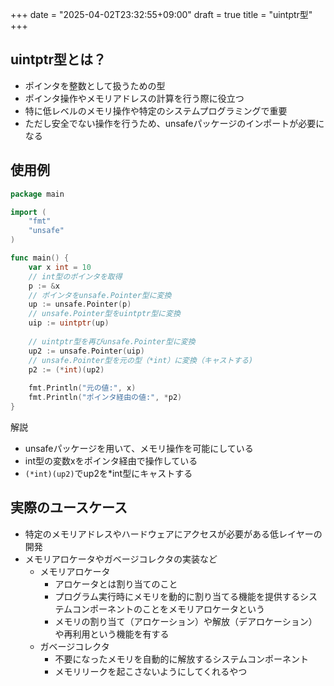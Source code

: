 +++
date = "2025-04-02T23:32:55+09:00"
draft = true
title = "uintptr型"
+++


## uintptr型とは？

- ポインタを整数として扱うための型
- ポインタ操作やメモリアドレスの計算を行う際に役立つ
- 特に低レベルのメモリ操作や特定のシステムプログラミングで重要
- ただし安全でない操作を行うため、unsafeパッケージのインポートが必要になる

## 使用例

```go
package main

import (
    "fmt"
    "unsafe"
)

func main() {
    var x int = 10
    // int型のポインタを取得
    p := &x
    // ポインタをunsafe.Pointer型に変換
    up := unsafe.Pointer(p)
    // unsafe.Pointer型をuintptr型に変換
    uip := uintptr(up)
    
    // uintptr型を再びunsafe.Pointer型に変換
    up2 := unsafe.Pointer(uip)
    // unsafe.Pointer型を元の型（*int）に変換（キャストする)
    p2 := (*int)(up2)
    
    fmt.Println("元の値:", x)
    fmt.Println("ポインタ経由の値:", *p2)
}
```

解説
- unsafeパッケージを用いて、メモリ操作を可能にしている
- int型の変数xをポインタ経由で操作している
- `(*int)(up2)`でup2を*int型にキャストする

## 実際のユースケース

- 特定のメモリアドレスやハードウェアにアクセスが必要がある低レイヤーの開発
- メモリアロケータやガベージコレクタの実装など
  - メモリアロケータ
    - アロケータとは割り当てのこと
    - プログラム実行時にメモリを動的に割り当てる機能を提供するシステムコンポーネントのことをメモリアロケータという
    - メモリの割り当て（アロケーション）や解放（デアロケーション）や再利用という機能を有する
  - ガベージコレクタ
    -  不要になったメモリを自動的に解放するシステムコンポーネント
    - メモリリークを起こさないようにしてくれるやつ

